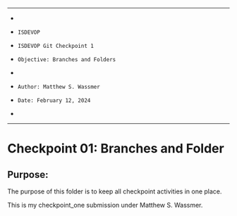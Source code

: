 **********************************************************************
*
*     ISDEVOP
*     ISDEVOP Git Checkpoint 1
*     Objective: Branches and Folders
*     
*     Author: Matthew S. Wassmer
*     Date: February 12, 2024
*     
**********************************************************************

# Checkpoint 01: Branches and Folder
## Purpose:
The purpose of this folder is to keep all checkpoint activities in one place. 

This is my checkpoint_one submission under Matthew S. Wassmer.